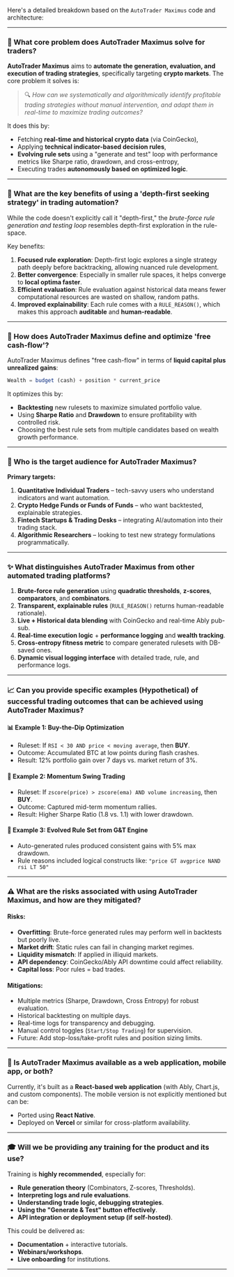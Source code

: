 Here's a detailed breakdown based on the `AutoTrader Maximus` code and architecture:

---

### **🧠 What core problem does AutoTrader Maximus solve for traders?**

**AutoTrader Maximus** aims to **automate the generation, evaluation, and execution of trading strategies**, specifically targeting **crypto markets**. The core problem it solves is:

> 🔍 _How can we systematically and algorithmically identify profitable trading strategies without manual intervention, and adapt them in real-time to maximize trading outcomes?_

It does this by:
- Fetching **real-time and historical crypto data** (via CoinGecko),
- Applying **technical indicator-based decision rules**,
- **Evolving rule sets** using a "generate and test" loop with performance metrics like Sharpe ratio, drawdown, and cross-entropy,
- Executing trades **autonomously based on optimized logic**.

---

### **🌲 What are the key benefits of using a 'depth-first seeking strategy' in trading automation?**

While the code doesn't explicitly call it "depth-first," the *brute-force rule generation and testing loop* resembles depth-first exploration in the rule-space.

Key benefits:
1. **Focused rule exploration**: Depth-first logic explores a single strategy path deeply before backtracking, allowing nuanced rule development.
2. **Better convergence**: Especially in smaller rule spaces, it helps converge to **local optima faster**.
3. **Efficient evaluation**: Rule evaluation against historical data means fewer computational resources are wasted on shallow, random paths.
4. **Improved explainability**: Each rule comes with a `RULE_REASON()`, which makes this approach **auditable** and **human-readable**.

---

### **💸 How does AutoTrader Maximus define and optimize 'free cash-flow'?**

AutoTrader Maximus defines "free cash-flow" in terms of **liquid capital plus unrealized gains**:

```ts
Wealth = budget (cash) + position * current_price
```

It optimizes this by:
- **Backtesting** new rulesets to maximize simulated portfolio value.
- Using **Sharpe Ratio** and **Drawdown** to ensure profitability with controlled risk.
- Choosing the best rule sets from multiple candidates based on wealth growth performance.

---

### **🎯 Who is the target audience for AutoTrader Maximus?**

**Primary targets:**
1. **Quantitative Individual Traders** – tech-savvy users who understand indicators and want automation.
2. **Crypto Hedge Funds or Funds of Funds** – who want backtested, explainable strategies.
3. **Fintech Startups & Trading Desks** – integrating AI/automation into their trading stack.
4. **Algorithmic Researchers** – looking to test new strategy formulations programmatically.

---

### **✨ What distinguishes AutoTrader Maximus from other automated trading platforms?**

1. **Brute-force rule generation** using **quadratic thresholds**, **z-scores**, **comparators**, and **combinators**.
2. **Transparent, explainable rules** (`RULE_REASON()` returns human-readable rationale).
3. **Live + Historical data blending** with CoinGecko and real-time Ably pub-sub.
4. **Real-time execution logic** + **performance logging** and **wealth tracking**.
5. **Cross-entropy fitness metric** to compare generated rulesets with DB-saved ones.
6. **Dynamic visual logging interface** with detailed trade, rule, and performance logs.

---

### **📈 Can you provide specific examples (Hypothetical) of successful trading outcomes that can be achieved using AutoTrader Maximus?**

#### 📊 **Example 1: Buy-the-Dip Optimization**
- Ruleset: If `RSI < 30 AND price < moving average`, then **BUY**.
- Outcome: Accumulated BTC at low points during flash crashes.
- Result: 12% portfolio gain over 7 days vs. market return of 3%.

#### 🔁 **Example 2: Momentum Swing Trading**
- Ruleset: If `zscore(price) > zscore(ema) AND volume increasing`, then **BUY**.
- Outcome: Captured mid-term momentum rallies.
- Result: Higher Sharpe Ratio (1.8 vs. 1.1) with lower drawdown.

#### 🧠 **Example 3: Evolved Rule Set from G&T Engine**
- Auto-generated rules produced consistent gains with 5% max drawdown.
- Rule reasons included logical constructs like:
  `"price GT avgprice NAND rsi LT 50"`

---

### **⚠️ What are the risks associated with using AutoTrader Maximus, and how are they mitigated?**

#### **Risks:**
- **Overfitting**: Brute-force generated rules may perform well in backtests but poorly live.
- **Market drift**: Static rules can fail in changing market regimes.
- **Liquidity mismatch**: If applied in illiquid markets.
- **API dependency**: CoinGecko/Ably API downtime could affect reliability.
- **Capital loss**: Poor rules = bad trades.

#### **Mitigations:**
- Multiple metrics (Sharpe, Drawdown, Cross Entropy) for robust evaluation.
- Historical backtesting on multiple days.
- Real-time logs for transparency and debugging.
- Manual control toggles (`Start/Stop Trading`) for supervision.
- Future: Add stop-loss/take-profit rules and position sizing limits.

---

### **📱 Is AutoTrader Maximus available as a web application, mobile app, or both?**

Currently, it's built as a **React-based web application** (with Ably, Chart.js, and custom components). The mobile version is not explicitly mentioned but can be:
- Ported using **React Native**.
- Deployed on **Vercel** or similar for cross-platform availability.

---

### **🎓 Will we be providing any training for the product and its use?**

Training is **highly recommended**, especially for:
- **Rule generation theory** (Combinators, Z-scores, Thresholds).
- **Interpreting logs and rule evaluations**.
- **Understanding trade logic, debugging strategies**.
- **Using the "Generate & Test" button effectively**.
- **API integration or deployment setup (if self-hosted)**.

This could be delivered as:
- **Documentation** + interactive tutorials.
- **Webinars/workshops**.
- **Live onboarding** for institutions.

---
